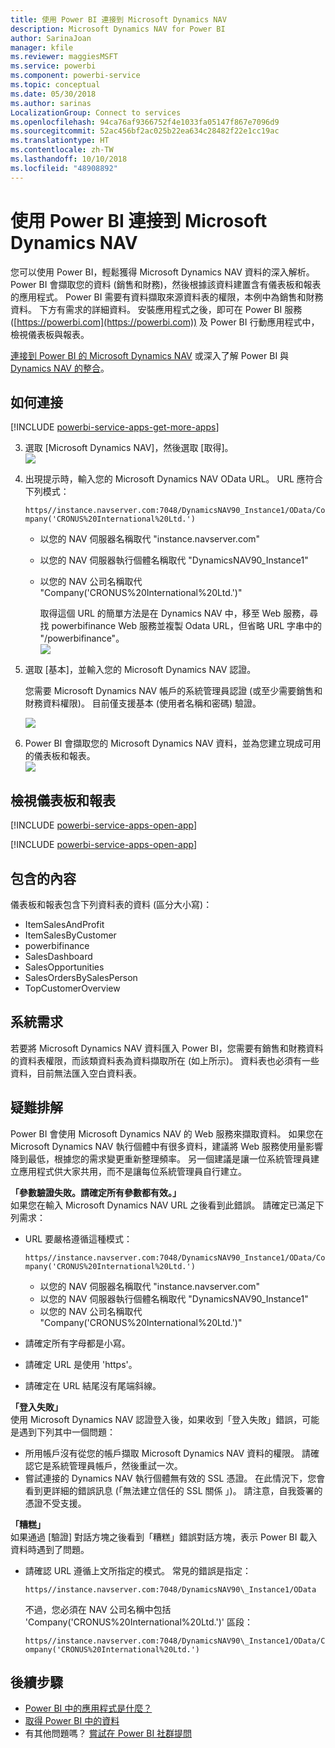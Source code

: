 ```yaml
---
title: 使用 Power BI 連接到 Microsoft Dynamics NAV
description: Microsoft Dynamics NAV for Power BI
author: SarinaJoan
manager: kfile
ms.reviewer: maggiesMSFT
ms.service: powerbi
ms.component: powerbi-service
ms.topic: conceptual
ms.date: 05/30/2018
ms.author: sarinas
LocalizationGroup: Connect to services
ms.openlocfilehash: 94ca76af9366752f4e1033fa05147f867e7096d9
ms.sourcegitcommit: 52ac456bf2ac025b22ea634c28482f22e1cc19ac
ms.translationtype: HT
ms.contentlocale: zh-TW
ms.lasthandoff: 10/10/2018
ms.locfileid: "48908892"
---
```

# <a name="connect-to-microsoft-dynamics-nav-with-power-bi"></a>使用 Power BI 連接到 Microsoft Dynamics NAV
您可以使用 Power BI，輕鬆獲得 Microsoft Dynamics NAV 資料的深入解析。 Power BI 會擷取您的資料 (銷售和財務)，然後根據該資料建置含有儀表板和報表的應用程式。 Power BI 需要有資料擷取來源資料表的權限，本例中為銷售和財務資料。 下方有需求的詳細資料。 安裝應用程式之後，即可在 Power BI 服務 ([https://powerbi.com](https://powerbi.com)) 及 Power BI 行動應用程式中，檢視儀表板與報表。 

[連接到 Power BI 的 Microsoft Dynamics NAV](https://app.powerbi.com/getdata/services/microsoft-dynamics-nav) 或深入了解 Power BI 與 [Dynamics NAV 的整合](https://powerbi.microsoft.com/integrations/microsoft-dynamics-nav)。

## <a name="how-to-connect"></a>如何連接
[!INCLUDE [powerbi-service-apps-get-more-apps](./includes/powerbi-service-apps-get-more-apps.md)]

3. 選取 [Microsoft Dynamics NAV]，然後選取 [取得]。  
   ![](media/service-connect-to-microsoft-dynamics-nav/mdnav.png)
4. 出現提示時，輸入您的 Microsoft Dynamics NAV OData URL。 URL 應符合下列模式：
   
    `https//instance.navserver.com:7048/DynamicsNAV90_Instance1/OData/Company('CRONUS%20International%20Ltd.')`
   
   * 以您的 NAV 伺服器名稱取代 "instance.navserver.com"
   * 以您的 NAV 伺服器執行個體名稱取代 "DynamicsNAV90\_Instance1"
   * 以您的 NAV 公司名稱取代 "Company('CRONUS%20International%20Ltd.')"
     
     取得這個 URL 的簡單方法是在 Dynamics NAV 中，移至 Web 服務，尋找 powerbifinance Web 服務並複製 Odata URL，但省略 URL 字串中的 "/powerbifinance"。  
     ![](media/service-connect-to-microsoft-dynamics-nav/param.png)
5. 選取 [基本]，並輸入您的 Microsoft Dynamics NAV 認證。
   
    您需要 Microsoft Dynamics NAV 帳戶的系統管理員認證 (或至少需要銷售和財務資料權限)。  目前僅支援基本 (使用者名稱和密碼) 驗證。
   
    ![](media/service-connect-to-microsoft-dynamics-nav/creds.png)
6. Power BI 會擷取您的 Microsoft Dynamics NAV 資料，並為您建立現成可用的儀表板和報表。   
   ![](media/service-connect-to-microsoft-dynamics-nav/dashboard.png)

## <a name="view-the-dashboard-and-reports"></a>檢視儀表板和報表
[!INCLUDE [powerbi-service-apps-open-app](./includes/powerbi-service-apps-open-app.md)]

[!INCLUDE [powerbi-service-apps-open-app](./includes/powerbi-service-apps-what-now.md)]

## <a name="whats-included"></a>包含的內容
儀表板和報表包含下列資料表的資料 (區分大小寫)：  

* ItemSalesAndProfit  
* ItemSalesByCustomer  
* powerbifinance  
* SalesDashboard  
* SalesOpportunities  
* SalesOrdersBySalesPerson  
* TopCustomerOverview  

## <a name="system-requirements"></a>系統需求
若要將 Microsoft Dynamics NAV 資料匯入 Power BI，您需要有銷售和財務資料的資料表權限，而該類資料表為資料擷取所在 (如上所示)。 資料表也必須有一些資料，目前無法匯入空白資料表。

## <a name="troubleshooting"></a>疑難排解
Power BI 會使用 Microsoft Dynamics NAV 的 Web 服務來擷取資料。 如果您在 Microsoft Dynamics NAV 執行個體中有很多資料，建議將 Web 服務使用量影響降到最低，根據您的需求變更重新整理頻率。 另一個建議是讓一位系統管理員建立應用程式供大家共用，而不是讓每位系統管理員自行建立。

**「參數驗證失敗。請確定所有參數都有效。」**  
如果您在輸入 Microsoft Dynamics NAV URL 之後看到此錯誤。 請確定已滿足下列需求：

* URL 要嚴格遵循這種模式：
  
    `https//instance.navserver.com:7048/DynamicsNAV90_Instance1/OData/Company('CRONUS%20International%20Ltd.')`
  
  * 以您的 NAV 伺服器名稱取代 "instance.navserver.com"
  * 以您的 NAV 伺服器執行個體名稱取代 "DynamicsNAV90\_Instance1"
  * 以您的 NAV 公司名稱取代 "Company('CRONUS%20International%20Ltd.')"
* 請確定所有字母都是小寫。  
* 請確定 URL 是使用 'https'。  
* 請確定在 URL 結尾沒有尾端斜線。

**「登入失敗」**  
使用 Microsoft Dynamics NAV 認證登入後，如果收到「登入失敗」錯誤，可能是遇到下列其中一個問題：

* 所用帳戶沒有從您的帳戶擷取 Microsoft Dynamics NAV 資料的權限。 請確認它是系統管理員帳戶，然後重試一次。
* 嘗試連接的 Dynamics NAV 執行個體無有效的 SSL 憑證。 在此情況下，您會看到更詳細的錯誤訊息 (「無法建立信任的 SSL 關係 」)。 請注意，自我簽署的憑證不受支援。

**「糟糕」**  
如果通過 [驗證] 對話方塊之後看到「糟糕」錯誤對話方塊，表示 Power BI 載入資料時遇到了問題。

* 請確認 URL 遵循上文所指定的模式。 常見的錯誤是指定：
  
    `https//instance.navserver.com:7048/DynamicsNAV90\_Instance1/OData`
  
    不過，您必須在 NAV 公司名稱中包括 'Company('CRONUS%20International%20Ltd.')' 區段：
  
    `https//instance.navserver.com:7048/DynamicsNAV90\_Instance1/OData/Company('CRONUS%20International%20Ltd.')`

## <a name="next-steps"></a>後續步驟
* [Power BI 中的應用程式是什麼？](service-create-distribute-apps.md)
* [取得 Power BI 中的資料](service-get-data.md)
* 有其他問題嗎？ [嘗試在 Power BI 社群提問](http://community.powerbi.com/)

